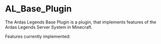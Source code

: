 # AL_Base_Plugin
The Ardas Legends Base Plugin is a plugin, that implements features of the Ardas Legends Server System in Minecraft.

Features currently implemented:
